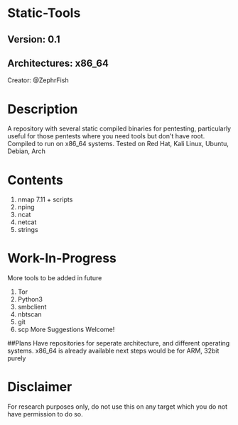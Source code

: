 # Static-Tools 
## Version: 0.1 
## Architectures: x86_64
Creator: @ZephrFish 

Description
===========
A repository with several static compiled binaries for pentesting, particularly useful for those pentests where you need tools but don't have root. Compiled to run on x86_64 systems. Tested on Red Hat, Kali Linux, Ubuntu, Debian, Arch 

Contents
========
 1. nmap 7.11 + scripts
 2. nping
 3. ncat
 4. netcat
 5. strings

Work-In-Progress
=================
More tools to be added in future

 1. Tor
 2. Python3
 3. smbclient
 4. nbtscan
 5. git
 6. scp
 More Suggestions Welcome!

##Plans
Have repositories for seperate architecture, and different operating systems.
x86_64 is already available
next steps would be for ARM, 32bit purely

# Disclaimer
For research purposes only, do not use this on any target which you do not have permission to do so.
